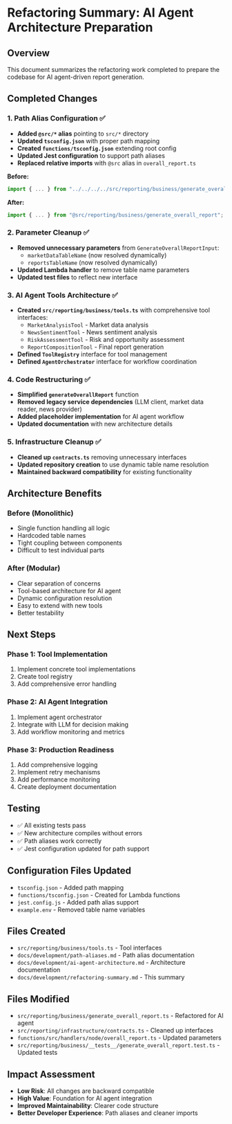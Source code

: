 # Refactoring Summary: AI Agent Architecture Preparation

## Overview

This document summarizes the refactoring work completed to prepare the codebase for AI agent-driven report generation.

## Completed Changes

### 1. Path Alias Configuration ✅

- **Added `@src/*` alias** pointing to `src/*` directory
- **Updated `tsconfig.json`** with proper path mapping
- **Created `functions/tsconfig.json`** extending root config
- **Updated Jest configuration** to support path aliases
- **Replaced relative imports** with `@src` alias in `overall_report.ts`

**Before:**

```typescript
import { ... } from "../../../../src/reporting/business/generate_overall_report";
```

**After:**

```typescript
import { ... } from "@src/reporting/business/generate_overall_report";
```

### 2. Parameter Cleanup ✅

- **Removed unnecessary parameters** from `GenerateOverallReportInput`:
  - `marketDataTableName` (now resolved dynamically)
  - `reportsTableName` (now resolved dynamically)
- **Updated Lambda handler** to remove table name parameters
- **Updated test files** to reflect new interface

### 3. AI Agent Tools Architecture ✅

- **Created `src/reporting/business/tools.ts`** with comprehensive tool interfaces:
  - `MarketAnalysisTool` - Market data analysis
  - `NewsSentimentTool` - News sentiment analysis
  - `RiskAssessmentTool` - Risk and opportunity assessment
  - `ReportCompositionTool` - Final report generation
- **Defined `ToolRegistry`** interface for tool management
- **Defined `AgentOrchestrator`** interface for workflow coordination

### 4. Code Restructuring ✅

- **Simplified `generateOverallReport`** function
- **Removed legacy service dependencies** (LLM client, market data reader, news provider)
- **Added placeholder implementation** for AI agent workflow
- **Updated documentation** with new architecture details

### 5. Infrastructure Cleanup ✅

- **Cleaned up `contracts.ts`** removing unnecessary interfaces
- **Updated repository creation** to use dynamic table name resolution
- **Maintained backward compatibility** for existing functionality

## Architecture Benefits

### Before (Monolithic)

- Single function handling all logic
- Hardcoded table names
- Tight coupling between components
- Difficult to test individual parts

### After (Modular)

- Clear separation of concerns
- Tool-based architecture for AI agent
- Dynamic configuration resolution
- Easy to extend with new tools
- Better testability

## Next Steps

### Phase 1: Tool Implementation

1. Implement concrete tool implementations
2. Create tool registry
3. Add comprehensive error handling

### Phase 2: AI Agent Integration

1. Implement agent orchestrator
2. Integrate with LLM for decision making
3. Add workflow monitoring and metrics

### Phase 3: Production Readiness

1. Add comprehensive logging
2. Implement retry mechanisms
3. Add performance monitoring
4. Create deployment documentation

## Testing

- ✅ All existing tests pass
- ✅ New architecture compiles without errors
- ✅ Path aliases work correctly
- ✅ Jest configuration updated for path support

## Configuration Files Updated

- `tsconfig.json` - Added path mapping
- `functions/tsconfig.json` - Created for Lambda functions
- `jest.config.js` - Added path alias support
- `example.env` - Removed table name variables

## Files Created

- `src/reporting/business/tools.ts` - Tool interfaces
- `docs/development/path-aliases.md` - Path alias documentation
- `docs/development/ai-agent-architecture.md` - Architecture documentation
- `docs/development/refactoring-summary.md` - This summary

## Files Modified

- `src/reporting/business/generate_overall_report.ts` - Refactored for AI agent
- `src/reporting/infrastructure/contracts.ts` - Cleaned up interfaces
- `functions/src/handlers/node/overall_report.ts` - Updated parameters
- `src/reporting/business/__tests__/generate_overall_report.test.ts` - Updated tests

## Impact Assessment

- **Low Risk**: All changes are backward compatible
- **High Value**: Foundation for AI agent integration
- **Improved Maintainability**: Clearer code structure
- **Better Developer Experience**: Path aliases and cleaner imports
